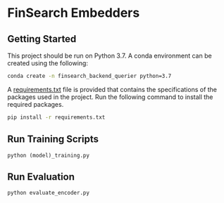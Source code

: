 # FinSearch Embedders
## Getting Started
This project should be run on Python 3.7. A conda environment can be created using the following:
```bash
conda create -n finsearch_backend_querier python=3.7
```

A [requirements.txt](https://github.com/ValaryLim/finsearchIE/tree/main/finsearch_backend_query/requirements.txt) file is provided that contains the specifications of the packages used in the project. Run the following command to install the required packages.
```bash
pip install -r requirements.txt
```

## Run Training Scripts
```
python (model)_training.py
```

## Run Evaluation 
```
python evaluate_encoder.py
```
